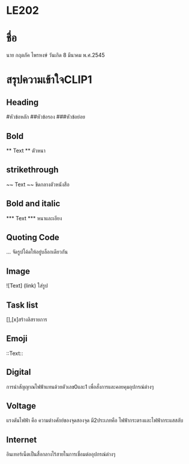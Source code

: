 # LE202

# ชื่อ
นาย กฤตภัค ไพรหงษ์
วันเกิด 8 มีนาคม พ.ศ.2545

# สรุปความเข้าใจCLIP1
## Heading
#หัวข้อหลัก ##หัวข้อรอง ###หัวข้อย่อย
## Bold
** Text ** ตัวหนา
## strikethrough
~~ Text ~~ ขีดกลางตัวหนังสือ
## Bold and italic
*** Text *** หนาและเอียง
## Quoting Code
... จัดรูปโค้ดให้อยู๋บล็อกเดียวกัน
## Image
![Text] (link) ใส่รูป
## Task list
[],[x]สร้างลิสรายการ
## Emoji
::Text::

## Digital
การนำสัญญาณไฟฟ้าแทนด้วยตัวเลข0และ1 เพื่อสั่งการและคอยคุมอุปกรณ์ต่างๆ
## Voltage
แรงดันไฟฟ้า คือ ความต่างศักย์ของจุดสองจุด มี2ประเภทคือ ไฟฟ้ากระตรงและไฟฟ้ากระแสสลับ
## Internet
อินเทอร์เน็ตเป็นสื่อกลางไร้สายในการเชื่อมต่ออุปกรณ์ต่างๆ

